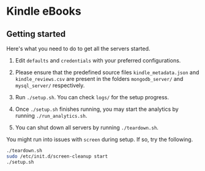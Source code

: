 # Kindle eBooks

## Getting started

Here's what you need to do to get all the servers started.

1. Edit `defaults` and `credentials` with your preferred configurations.

2. Please ensure that the predefined source files `kindle_metadata.json` and `kindle_reviews.csv` are present in the folders `mongodb_server/` and `mysql_server/` respectively.

3. Run `./setup.sh`. You can check `logs/` for the setup progress.

4. Once `./setup.sh` finishes running, you may start the analytics by running `./run_analytics.sh`.

5. You can shut down all servers by running `./teardown.sh`.

You might run into issues with `screen` during setup. If so, try the following.

```bash
./teardown.sh
sudo /etc/init.d/screen-cleanup start
./setup.sh
```